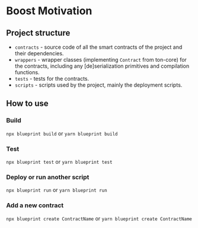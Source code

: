 # Boost Motivation

## Project structure

- `contracts` - source code of all the smart contracts of the project and their dependencies.
- `wrappers` - wrapper classes (implementing `Contract` from ton-core) for the contracts, including any [de]serialization primitives and compilation functions.
- `tests` - tests for the contracts.
- `scripts` - scripts used by the project, mainly the deployment scripts.

## How to use

### Build

`npx blueprint build` or `yarn blueprint build`

### Test

`npx blueprint test` or `yarn blueprint test`

### Deploy or run another script

`npx blueprint run` or `yarn blueprint run`

### Add a new contract

`npx blueprint create ContractName` or `yarn blueprint create ContractName`
